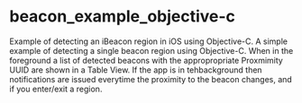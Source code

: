 # beacon_example_objective-c
Example of detecting an iBeacon region in iOS using Objective-C.
A simple example of detecting a single beacon region using Objective-C.
When in the foreground a list of detected beacons with the appropropriate Proxmimity UUID are shown in a Table View. 
If the app is in tehbackground then notifications are issued everytime the proximity to the beacon changes, and if you enter/exit a region.

